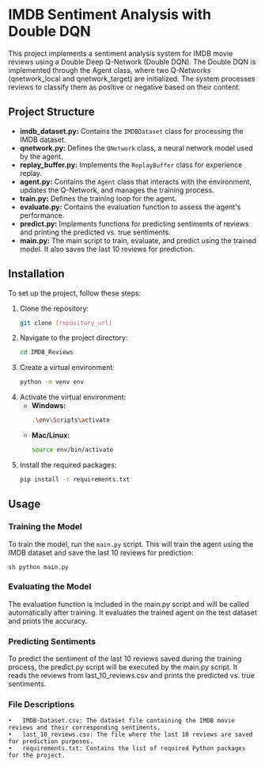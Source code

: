 # IMDB Sentiment Analysis with Double DQN

This project implements a sentiment analysis system for IMDB movie reviews using a Double Deep Q-Network (Double DQN). 
The Double DQN is implemented through the Agent class, where two Q-Networks (qnetwork_local and qnetwork_target) are initialized. 
The system processes reviews to classify them as positive or negative based on their content.

## Project Structure

- **imdb_dataset.py:** Contains the `IMDBDataset` class for processing the IMDB dataset.
- **qnetwork.py:** Defines the `QNetwork` class, a neural network model used by the agent.
- **replay_buffer.py:** Implements the `ReplayBuffer` class for experience replay.
- **agent.py:** Contains the `Agent` class that interacts with the environment, updates the Q-Network, and manages the training process.
- **train.py:** Defines the training loop for the agent.
- **evaluate.py:** Contains the evaluation function to assess the agent's performance.
- **predict.py:** Implements functions for predicting sentiments of reviews and printing the predicted vs. true sentiments.
- **main.py:** The main script to train, evaluate, and predict using the trained model. It also saves the last 10 reviews for prediction.

## Installation

To set up the project, follow these steps:

1. Clone the repository:
    ```sh
    git clone [repository_url]
    ```
2. Navigate to the project directory:
    ```sh
    cd IMDB_Reviews
    ```
3. Create a virtual environment:
    ```sh
    python -m venv env
    ```
4. Activate the virtual environment:
    - **Windows:**
        ```sh
        .\env\Scripts\activate
        ```
    - **Mac/Linux:**
        ```sh
        source env/bin/activate
        ```
5. Install the required packages:
    ```sh
    pip install -r requirements.txt
    ```

## Usage

### Training the Model

To train the model, run the `main.py` script. This will train the agent using the IMDB dataset and save the last 10 reviews for prediction:

```sh python main.py```

### Evaluating the Model

The evaluation function is included in the main.py script and will be called automatically after training. It evaluates the trained agent on the test dataset and prints the accuracy.

### Predicting Sentiments

To predict the sentiment of the last 10 reviews saved during the training process, the predict.py script will be executed by the main.py script. It reads the reviews from last_10_reviews.csv and prints the predicted vs. true sentiments.

### File Descriptions

	•	IMDB-Dataset.csv: The dataset file containing the IMDB movie reviews and their corresponding sentiments.
	•	last_10_reviews.csv: The file where the last 10 reviews are saved for prediction purposes.
	•	requirements.txt: Contains the list of required Python packages for the project.